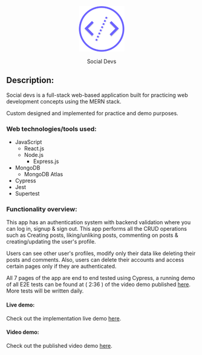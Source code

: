 <div align="center"> 
<img src="./social-devs-frontend/src/assets/img/logo.svg" alt="Logo" style="height: 120px; width:auto; text-align:center"/>
<p>Social Devs</p>
</div>

## Description:

Social devs is a full-stack web-based application built for practicing web development concepts using the MERN stack.

Custom designed and implemented for practice and demo purposes.

### Web technologies/tools used:

- JavaScript
  - React.js
  - Node.js
    - Express.js
- MongoDB
  - MongoDB Atlas
- Cypress
- Jest
- Supertest

### Functionality overview:

This app has an authentication system with backend validation where you can log in, signup & sign out. This app performs all the CRUD operations such as Creating posts, liking/unliking posts, commenting on posts & creating/updating the user's profile.

Users can see other user's profiles, modify only their data like deleting their posts and comments. Also, users can delete their accounts and access certain pages only if they are authenticated.

All 7 pages of the app are end to end tested using Cypress, a running demo of all E2E tests can be found at ( 2:36 ) of the video demo published [here](https://youtu.be/10gVdS_DVFs). More tests will be written daily.

#### Live demo:

Check out the implementation live demo [here](https://socialdevs.com/).

#### Video demo:

Check out the published video demo [here](https://youtu.be/10gVdS_DVFs).

<!-- ## How to run app on your system?

#### 1. Get a copy of the code via 1 of 2 options:

1. **Cloning app:**

   - Open your command line.
   - Navigate to desired directory to save app.
   - Run: `git clone https://github.com/mansouryoussef/Render-restaurants-challenge.git`
   - Run: `cd Render-restaurants-challenge`
   - You're in! 😄

2. **Downloading app:**

   - Navigate to the top of this page.
   - Click: Clone or download > Download zip.
   - Unzip file.
   - Copy unzipped folder to desired directory.
   - Navigate to unzipped folder in command line.

#### 2. Install dependencies:

- In root folder run command: `npm install`

### Commands:

- **Start app on localhost:** `npm start`
- **Run tests on watch mode:** `npm test`
- **Create production ready version:** `npm build` -->
